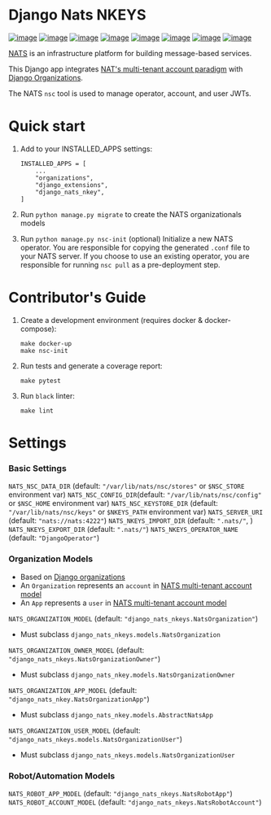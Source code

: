 # Django Nats NKEYS

[![image](https://img.shields.io/pypi/v/django-nats-nkeys)](https://pypi.org/project/django-nats-nkeys/) [![image](https://img.shields.io/pypi/pyversions/django-nats-nkeys)](https://pypi.org/project/django-nats-nkeys/) [![image](https://img.shields.io/pypi/djversions/django-nats-nkeys)](https://pypi.org/project/django-nats-nkeys/) [![image](https://img.shields.io/pypi/wheel/django-nats-nkeys)](https://pypi.org/project/django-nats-nkeys/) [![image](https://img.shields.io/discord/773452324692688956)](https://discord.gg/Y848Hq9xKh) [![image](https://img.shields.io/github/workflow/status/bitsy-ai/django-nats-nkeys/Test)](https://github.com/bitsy-ai/django-nats-nkeys) [![image](https://img.shields.io/codecov/c/github/bitsy-ai/django-nats-nkeys)](https://github.com/bitsy-ai/django-nats-nkeys) [![image](https://img.shields.io/github/release-date-pre/bitsy-ai/django-nats-nkeys)](https://github.com/bitsy-ai/django-nats-nkeys)

[NATS](https://docs.nats.io/nats-concepts/what-is-nats) is an
infrastructure platform for building message-based services.

This Django app integrates [NAT's multi-tenant account paradigm](https://docs.nats.io/running-a-nats-service/configuration/securing_nats/accounts) with [Django Organizations](https://github.com/bennylope/django-organizations).

The NATS `nsc` tool is used to manage operator, account, and user JWTs.


Quick start
===========

1.  Add to your INSTALLED\_APPS settings:

        INSTALLED_APPS = [
            ...
            "organizations",
            "django_extensions",
            "django_nats_nkey",
        ]

2.  Run `python manage.py migrate` to create the NATS organizationals
    models

3.  Run `python manage.py nsc-init` (optional) Initialize a new NATS
    operator. You are responsible for copying the generated
    `.conf` file to your NATS server. If you choose to use
    an existing operator, you are responsible for running `nsc pull` as a pre-deployment step.

Contributor's Guide
====================

1.  Create a development environment (requires docker & docker-compose):

        make docker-up
        make nsc-init

2.  Run tests and generate a coverage report:

        make pytest

3.  Run `black` linter:

        make lint


Settings
===========

### Basic Settings
`NATS_NSC_DATA_DIR` (default: `"/var/lib/nats/nsc/stores"` or `$NSC_STORE` environment var)
`NATS_NSC_CONFIG_DIR`(default: `"/var/lib/nats/nsc/config"` or `$NSC_HOME` environment var)
`NATS_NSC_KEYSTORE_DIR` (default: `"/var/lib/nats/nsc/keys"` or `$NKEYS_PATH` environment var)
`NATS_SERVER_URI` (default: `"nats://nats:4222"`)
`NATS_NKEYS_IMPORT_DIR` (default: `".nats/"`, )
`NATS_NKEYS_EXPORT_DIR` (default: `".nats/"`)
`NATS_NKEYS_OPERATOR_NAME` (default: `"DjangoOperator"`)


### Organization Models
* Based on [Django organizations](https://github.com/bennylope/django-organizations)
* An `Organization` represents an `account` in [NATS multi-tenant account model](https://docs.nats.io/running-a-nats-service/configuration/securing_nats/accounts)
* An `App` represents a `user` in [NATS multi-tenant account model](https://docs.nats.io/running-a-nats-service/configuration/securing_nats/accounts)
  

`NATS_ORGANIZATION_MODEL` (default: `"django_nats_nkeys.NatsOrganization"`)
* Must subclass `django_nats_nkeys.models.NatsOrganization`

`NATS_ORGANIZATION_OWNER_MODEL` (default: `"django_nats_nkeys.NatsOrganizationOwner"`)
* Must subclass `django_nats_nkey.models.NatsOrganizationOwner`

`NATS_ORGANIZATION_APP_MODEL` (default: `"django_nats_nkey.NatsOrganizationApp"`)
* Must subclass `django_nats_nkey.models.AbstractNatsApp`

`NATS_ORGANIZATION_USER_MODEL` (default: `"django_nats_nkeys.models.NatsOrganizationUser"`)
* Must subclass `django_nats_nkeys.models.NatsOrganizationUser`


### Robot/Automation Models

`NATS_ROBOT_APP_MODEL` (default: `"django_nats_nkeys.NatsRobotApp"`)
`NATS_ROBOT_ACCOUNT_MODEL` (default: `"django_nats_nkeys.NatsRobotAccount"`)

